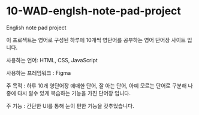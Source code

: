 # 10-WAD-englsh-note-pad-project
English note pad project

이 프로젝트는 영어로 구성된 하루에 10개씩 영단어를 공부하는 영어 단어장 사이트 입니다.

사용하는 언어: HTML, CSS, JavaScript

사용하는 프레임워크 : Figma

주 목적 : 하루 10개 영단어장
         애매한 단어, 잘 아는 단어, 아예 모르는 단어로 구분해
         나중에 다시 알수 있게 복습하는 기능을 가진 단어장 입니다.
         
주 기능 : 간단한 UI를 통해 눈이 편한 기능을 갖추었습니다.
         
         
         
      
